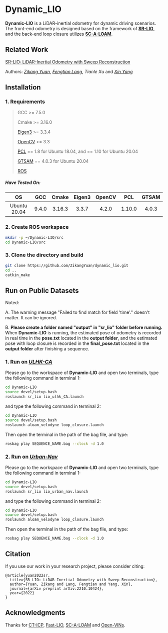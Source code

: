 # Dynamic_LIO

**Dynamic-LIO** is a LiDAR-inertial odometry for dynamic driving scenarios. The front-end odometry is designed based on the framework of [**SR-LIO**](https://github.com/ZikangYuan/sr_lio), and the back-end loop closure utilizes [**SC-A-LOAM**](https://github.com/gisbi-kim/SC-A-LOAM).

## Related Work

[SR-LIO: LiDAR-Inertial Odometry with Sweep Reconstruction](https://arxiv.org/abs/2210.10424)

Authors: [*Zikang Yuan*](https://scholar.google.com/citations?hl=zh-CN&user=acxdM9gAAAAJ), [*Fengtian Lang*](https://scholar.google.com/citations?hl=zh-CN&user=zwgGSkEAAAAJ&view_op=list_works&gmla=ABEO0Yrl4-YPuowyntSYyCW760yxM5-IWkF8FGV4t9bs9qz1oWrqnlHmPdbt7LMcMDc04kl2puqRR4FaZvaCUONsX7MQhuAC6a--VS2pTsuwj-CyKgWp3iWDP2TS0I__Zui5da4), *Tianle Xu* and [*Xin Yang*](https://scholar.google.com/citations?user=lsz8OOYAAAAJ&hl=zh-CN)

## Installation

### 1. Requirements

> GCC >= 7.5.0
>
> Cmake >= 3.16.0
> 
> [Eigen3](http://eigen.tuxfamily.org/index.php?title=Main_Page) >= 3.3.4
>
> [OpenCV](https://github.com/opencv/opencv) >= 3.3
>
> [PCL](https://pointclouds.org/downloads/) == 1.8 for Ubuntu 18.04, and == 1.10 for Ubuntu 20.04
>
> [GTSAM](https://github.com/borglab/gtsam/tree/4.0.3) == 4.0.3 for Ubuntu 20.04
>
> [ROS](http://wiki.ros.org/ROS/Installation)

##### Have Tested On:

| OS    | GCC  | Cmake | Eigen3 | OpenCV | PCL | GTSAM |
|:-:|:-:|:-:|:-:|:-:|:-:|:-:|
| Ubuntu 20.04 | 9.4.0  | 3.16.3 | 3.3.7 | 4.2.0 | 1.10.0 | 4.0.3 |

### 2. Create ROS workspace

```bash
mkdir -p ~/Dynamic-LIO/src
cd Dynamic-LIO/src
```

### 3. Clone the directory and build

```bash
git clone https://github.com/ZikangYuan/dynamic_lio.git
cd ..
catkin_make
```

## Run on Public Datasets

Noted:

A. The warning message "Failed to find match for field 'time'." doesn't matter. It can be ignored.

B. **Please create a folder named "output" in "sr_lio" folder before running.** When **Dynamic-LIO** is running, the estimated pose of odometry is recorded in real time in the **pose.txt** located in the **output folder**, and the estimated pose with loop closure is recorded in the **final_pose.txt** located in the **output folder** after finishing a sequence.

###  1. Run on [*ULHK-CA*](https://github.com/weisongwen/UrbanLoco)

Please go to the workspace of **Dynamic-LIO** and open two terminals, type the following command in terminal 1:

```bash
cd Dynamic-LIO
source devel/setup.bash
roslaunch sr_lio lio_ulhk_CA.launch
```

and type the following command in terminal 2:

```bash
cd Dynamic-LIO
source devel/setup.bash
roslaunch aloam_velodyne loop_closure.launch
```

Then open the terminal in the path of the bag file, and type:

```bash
rosbag play SEQUENCE_NAME.bag --clock -d 1.0
```

###  2. Run on [*Urban-Nav*](https://github.com/weisongwen/UrbanNavDataset)

Please go to the workspace of **Dynamic-LIO** and open two terminals, type the following command in terminal 1:

```bash
cd Dynamic-LIO
source devel/setup.bash
roslaunch sr_lio lio_urban_nav.launch
```

and type the following command in terminal 2:

```bash
cd Dynamic-LIO
source devel/setup.bash
roslaunch aloam_velodyne loop_closure.launch
```

Then open the terminal in the path of the bag file, and type:

```bash
rosbag play SEQUENCE_NAME.bag --clock -d 1.0
```

## Citation

If you use our work in your research project, please consider citing:

```
@article{yuan2022sr,
  title={SR-LIO: LiDAR-Inertial Odometry with Sweep Reconstruction},
  author={Yuan, Zikang and Lang, Fengtian and Yang, Xin},
  journal={arXiv preprint arXiv:2210.10424},
  year={2022}
}
```

## Acknowledgments

Thanks for [CT-ICP](https://github.com/jedeschaud/ct_icp), [Fast-LIO](https://github.com/hku-mars/FAST_LIO), [SC-A-LOAM](https://github.com/gisbi-kim/SC-A-LOAM) and [Open-VINs](https://github.com/rpng/open_vins).
